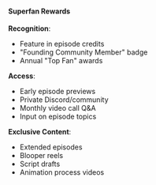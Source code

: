 #### Superfan Rewards

**Recognition**:
- Feature in episode credits
- "Founding Community Member" badge
- Annual "Top Fan" awards

**Access**:
- Early episode previews
- Private Discord/community
- Monthly video call Q&A
- Input on episode topics

**Exclusive Content**:
- Extended episodes
- Blooper reels
- Script drafts
- Animation process videos
